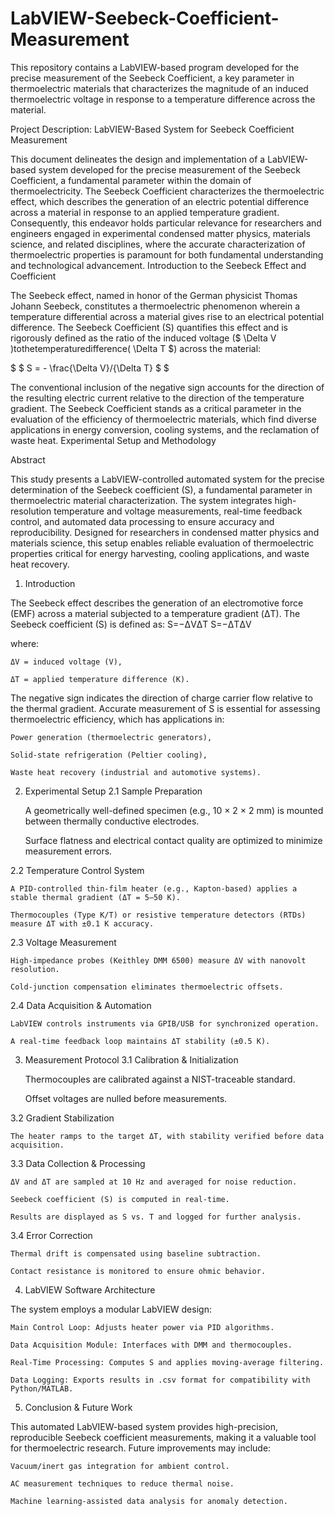 # LabVIEW-Seebeck-Coefficient-Measurement
This repository contains a LabVIEW-based program developed for the precise measurement of the Seebeck Coefficient, a key parameter in thermoelectric materials that characterizes the magnitude of an induced thermoelectric voltage in response to a temperature difference across the material.

Project Description: LabVIEW-Based System for Seebeck Coefficient Measurement

This document delineates the design and implementation of a LabVIEW-based system developed for the precise measurement of the Seebeck Coefficient, a fundamental parameter within the domain of thermoelectricity. The Seebeck Coefficient characterizes the thermoelectric effect, which describes the generation of an electric potential difference across a material in response to an applied temperature gradient. Consequently, this endeavor holds particular relevance for researchers and engineers engaged in experimental condensed matter physics, materials science, and related disciplines, where the accurate characterization of thermoelectric properties is paramount for both fundamental understanding and technological advancement.
Introduction to the Seebeck Effect and Coefficient

The Seebeck effect, named in honor of the German physicist Thomas Johann Seebeck, constitutes a thermoelectric phenomenon wherein a temperature differential across a material gives rise to an electrical potential difference. The Seebeck Coefficient (S) quantifies this effect and is rigorously defined as the ratio of the induced voltage ($ \Delta V )tothetemperaturedifference( \Delta T $) across the material:

$ $ S = - \frac{\Delta V}/{\Delta T} $ $

The conventional inclusion of the negative sign accounts for the direction of the resulting electric current relative to the direction of the temperature gradient. The Seebeck Coefficient stands as a critical parameter in the evaluation of the efficiency of thermoelectric materials, which find diverse applications in energy conversion, cooling systems, and the reclamation of waste heat.
Experimental Setup and Methodology

Abstract

This study presents a LabVIEW-controlled automated system for the precise determination of the Seebeck coefficient (S), a fundamental parameter in thermoelectric material characterization. The system integrates high-resolution temperature and voltage measurements, real-time feedback control, and automated data processing to ensure accuracy and reproducibility. Designed for researchers in condensed matter physics and materials science, this setup enables reliable evaluation of thermoelectric properties critical for energy harvesting, cooling applications, and waste heat recovery.
1. Introduction

The Seebeck effect describes the generation of an electromotive force (EMF) across a material subjected to a temperature gradient (ΔT). The Seebeck coefficient (S) is defined as:
S=−ΔVΔT
S=−ΔTΔV​

where:

    ΔV = induced voltage (V),

    ΔT = applied temperature difference (K).

The negative sign indicates the direction of charge carrier flow relative to the thermal gradient. Accurate measurement of S is essential for assessing thermoelectric efficiency, which has applications in:

    Power generation (thermoelectric generators),

    Solid-state refrigeration (Peltier cooling),

    Waste heat recovery (industrial and automotive systems).

2. Experimental Setup
2.1 Sample Preparation

    A geometrically well-defined specimen (e.g., 10 × 2 × 2 mm) is mounted between thermally conductive electrodes.

    Surface flatness and electrical contact quality are optimized to minimize measurement errors.

2.2 Temperature Control System

    A PID-controlled thin-film heater (e.g., Kapton-based) applies a stable thermal gradient (ΔT = 5–50 K).

    Thermocouples (Type K/T) or resistive temperature detectors (RTDs) measure ΔT with ±0.1 K accuracy.

2.3 Voltage Measurement

    High-impedance probes (Keithley DMM 6500) measure ΔV with nanovolt resolution.

    Cold-junction compensation eliminates thermoelectric offsets.

2.4 Data Acquisition & Automation

    LabVIEW controls instruments via GPIB/USB for synchronized operation.

    A real-time feedback loop maintains ΔT stability (±0.5 K).

3. Measurement Protocol
3.1 Calibration & Initialization

    Thermocouples are calibrated against a NIST-traceable standard.

    Offset voltages are nulled before measurements.

3.2 Gradient Stabilization

    The heater ramps to the target ΔT, with stability verified before data acquisition.

3.3 Data Collection & Processing

    ΔV and ΔT are sampled at 10 Hz and averaged for noise reduction.

    Seebeck coefficient (S) is computed in real-time.

    Results are displayed as S vs. T and logged for further analysis.

3.4 Error Correction

    Thermal drift is compensated using baseline subtraction.

    Contact resistance is monitored to ensure ohmic behavior.

4. LabVIEW Software Architecture

The system employs a modular LabVIEW design:

    Main Control Loop: Adjusts heater power via PID algorithms.

    Data Acquisition Module: Interfaces with DMM and thermocouples.

    Real-Time Processing: Computes S and applies moving-average filtering.

    Data Logging: Exports results in .csv format for compatibility with Python/MATLAB.

5. Conclusion & Future Work

This automated LabVIEW-based system provides high-precision, reproducible Seebeck coefficient measurements, making it a valuable tool for thermoelectric research. Future improvements may include:

    Vacuum/inert gas integration for ambient control.

    AC measurement techniques to reduce thermal noise.

    Machine learning-assisted data analysis for anomaly detection.
